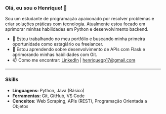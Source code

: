 ### Olá, eu sou o Henrique! 👋

Sou um estudante de programação apaixonado por resolver problemas e criar soluções práticas com tecnologia. Atualmente estou focado em aprimorar minhas habilidades em Python e desenvolvimento backend.

- 🔭 Estou trabalhando no meu portfólio e buscando minha primeira oportunidade como estagiário ou freelancer.
- 🌱 Estou aprendendo sobre desenvolvimento de APIs com Flask e aprimorando minhas habilidades com Git.
- 📫 Como me encontrar: [LinkedIn](https://www.linkedin.com/in/henrique-sistemas/) | henriquegp17@gmail.com

---

### Skills
- **Linguagens:** Python, Java (Básico)
- **Ferramentas:** Git, GitHub, VS Code
- **Conceitos:** Web Scraping, APIs (REST), Programação Orientada a Objetos
